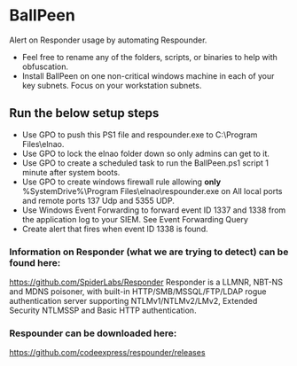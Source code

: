# BallPeen
Alert on Responder usage by automating Respounder.
- Feel free to rename any of the folders, scripts, or binaries to help with obfuscation.
- Install BallPeen on one non-critical windows machine in each of your key subnets.  Focus on your workstation subnets.

## Run the below setup steps
- Use GPO to push this PS1 file and respounder.exe to C:\Program Files\elnao\.  
- Use GPO to lock the elnao folder down so only admins can get to it. 
- Use GPO to create a scheduled task to run the BallPeen.ps1 script 1 minute after system boots.
- Use GPO to create windows firewall rule allowing **only** %SystemDrive%\Program Files\elnao\respounder.exe on All local ports and remote ports 137 Udp and 5355 UDP.
- Use Windows Event Forwarding to forward event ID 1337 and 1338 from the application log to your SIEM.
  See Event Forwarding Query
- Create alert that fires when event ID 1338 is found. 

### Information on Responder (what we are trying to detect) can be found here:
https://github.com/SpiderLabs/Responder
Responder is a LLMNR, NBT-NS and MDNS poisoner, with built-in HTTP/SMB/MSSQL/FTP/LDAP rogue authentication server supporting NTLMv1/NTLMv2/LMv2, Extended Security NTLMSSP and Basic HTTP authentication.

### **Respounder** can be downloaded here:
https://github.com/codeexpress/respounder/releases
